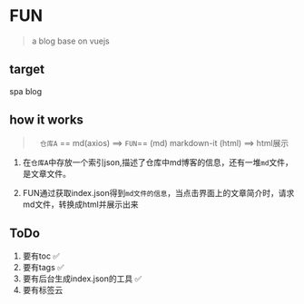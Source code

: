 # FUN

> a blog base on vuejs

## target

spa blog

## how it works

>　`仓库A` == md(axios) ==> `FUN`== (md) markdown-it (html) ==> html展示

1. 在`仓库A`中存放一个索引json,描述了仓库中md博客的信息，还有一堆`md`文件，是文章文件。 

2. FUN通过获取index.json得到`md文件的信息`，当点击界面上的文章简介时，请求md文件，转换成html并展示出来

## ToDo

1. 要有toc :white_check_mark:
2. 要有tags :white_check_mark:
3. 要有后台生成index.json的工具 :white_check_mark:
4. 要有标签云

